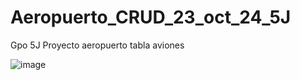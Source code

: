 # Aeropuerto_CRUD_23_oct_24_5J
Gpo 5J Proyecto aeropuerto tabla aviones


![image](https://github.com/user-attachments/assets/d7558db3-40b5-45e3-a1ac-ed4ab3656381)
